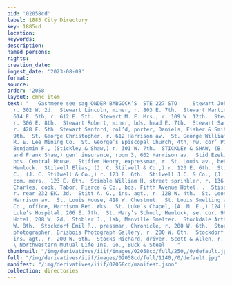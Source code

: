 ```yaml
---
pid: '02058cd'
label: 1885 City Directory
key: 1885cd
location: 
keywords: 
description: 
named_persons: 
rights: 
creation_date: 
ingest_date: '2023-08-09'
format: 
source: 
order: '2058'
layout: cmhc_item
text: "   Gashmere see sag ONDER BABGOCK’S  STE 227 STO     Stewart John L., lab,
  r. 302 W. 2d.  Stewart Lincoln, miner, r. 803 E. 7th.  Stewart Martin J., shoemkr,
  614 E. 5th, r. 612 E. 5th.  Stewart M. F. Mrs., r. 109 W. 12th.  Stewart Otis, blksmith,
  r. 306 E. 8th.  Stewart Robert, miner, bds. head E. 7th.  Stewart Samuel, miner,
  r. 428 E. 5th  Stewart Sanford, col’d, porter, Daniels, Fisher & Smith, r. 136 E.
  9th.  St. George Christopher, r. 612 Harrison av.  St. George William, engineer,
  R. E. Lee Mining Co.  St. George’s Episcopal Church, 4th, nw. cor’ Pine.  Stickley
  Benjamin F., (Stickley & Shaw,) r. 301 W. 7th.  STICKLEY & SHAW, (B. F. Stickley
  and Frank Shaw,) gen’ insurance, room 3, 602 Harrison av.  Stid Ezekiel, teamster,
  bds. Central House.  Stiffer Henry, expressman, r. St. Louis av., bet. Poplar and
  Hemlock.  Stilwell Elias, (J. C. Stilwell & Co.,) r. 123 E. 6th.  Stilwell John
  C., (J. C. Stilwell & Co.,) r. 123 E. 6th.  Stilwell J.C. & Co., (J. C. and E.,)
  com. mers., 123 E. 6th.  Stimble William H, street sprinkler, r. 136 W. 3d.  Stimpson
  Charles, cook, Tabor, Pierce & Co., bds. Fifth Avenue Hotel. .  Stisser Fred, penman,
  r. rear 232 EK. 3d.  Stitt A. G., ins. agt., r. 128 W. 4th.  St. Leon John, r. 225
  Harrison av.  St. Louis House, 418 W. Chestnut.  St. Louis Smelting and Refining
  Co., office, Harrison Red. Wks.  St. Luke’s Chapel, (A. M. E.,) 124 E. 9th.  St.
  Luke’s Hospital, 206 E. 7th.  St. Mary’s School, Hemlock, se. cor. 9th.  St. Nicholas
  Hotel, 208 W. 2d.  Stobler J., lab, Manville Smelter.  Stockdale Arthur H., r. 307
  W. 8th.  Stockdorf Emil R., pressman, Chronicle, r. 200 W. 6th.  Stoékdorf. Fred,
  photographer, Brisbois Photograph Gallery, r. 200 W. 6th.  Stockdorf Julius F..
  ins. agt., r. 200 W. 6th.  Stocks Richard, driver, Scott & Allen, r. 146 W. 4th.
  \ Northwestern Mutual Life Ins. Go., Buck & Steel    "
thumbnail: "/img/derivatives/iiif/images/02058cd/full/250,/0/default.jpg"
full: "/img/derivatives/iiif/images/02058cd/full/1140,/0/default.jpg"
manifest: "/img/derivatives/iiif/02058cd/manifest.json"
collection: directories
---
```

